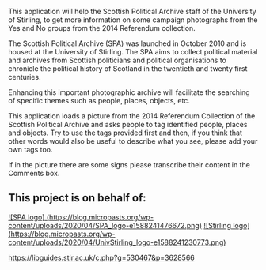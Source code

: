 This application will help the Scottish Political Archive staff of the University of Stirling, to get more information on some campaign photographs from the Yes and No groups from the 2014 Referendum collection.

The Scottish Political Archive (SPA) was launched in October 2010 and is housed at the University of Stirling.
The SPA aims to collect political material and archives from Scottish politicians and political organisations to chronicle the political history of Scotland in the twentieth and twenty first centuries.

Enhancing this important photographic archive will facilitate the searching of specific themes such as people, places, objects, etc.

This application loads a picture from the 2014 Referendum Collection of the Scottish Political Archive and asks people to tag identified people, places and objects. Try to use the tags provided first and then, if you think that other words would also be useful to describe what you see, please add your own tags too.

If in the picture there are some signs please transcribe their content in the Comments box.

## This project is on behalf of:

[![SPA logo] (https://blog.micropasts.org/wp-content/uploads/2020/04/SPA_logo-e1588241476672.png)](http://www.scottishpoliticalarchive.org.uk/)
[![Stirling logo] (https://blog.micropasts.org/wp-content/uploads/2020/04/UnivStirling_logo-e1588241230773.png)](https://www.stir.ac.uk/)

https://libguides.stir.ac.uk/c.php?g=530467&p=3628566
